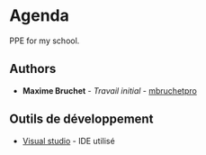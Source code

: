 # Agenda

PPE for my school.

## Authors

* **Maxime Bruchet** - *Travail initial* - [mbruchetpro](https://github.com/mbruchetpro)

## Outils de développement

* [Visual studio](https://www.visualstudio.com/fr/) - IDE utilisé
